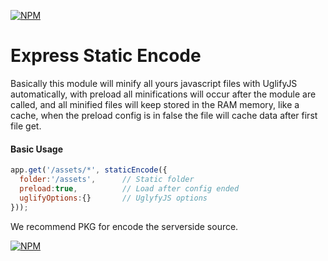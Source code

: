 [![NPM](https://nodei.co/npm/express-staticencode.png)](https://nodei.co/npm/express-staticencode/)


# Express Static Encode
Basically this module will minify all yours javascript files with UglifyJS automatically, with preload all minifications will occur after the module are called, and all minified files will keep stored in the RAM memory, like a cache, when the preload config is in false the file will cache data after first file get.

#### Basic Usage
```javascript
app.get('/assets/*', staticEncode({
  folder:'/assets',      // Static folder
  preload:true,          // Load after config ended
  uglifyOptions:{}       // UglyfyJS options
}));
```

We recommend PKG for encode the serverside source.

[![NPM](https://nodei.co/npm/pkg.png?compact=true)](https://nodei.co/npm/pkg/)
